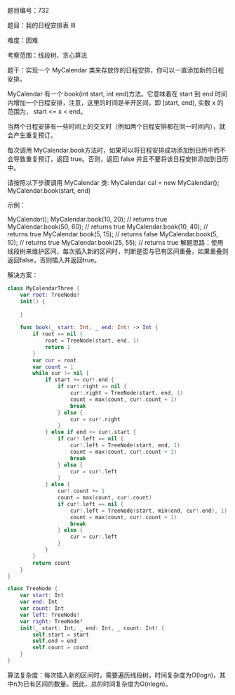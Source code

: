 题目编号：732

题目：我的日程安排表 III

难度：困难

考察范围：线段树、贪心算法

题干：实现一个 MyCalendar 类来存放你的日程安排，你可以一直添加新的日程安排。

MyCalendar 有一个 book(int start, int end)方法。它意味着在 start 到 end 时间内增加一个日程安排，注意，这里的时间是半开区间，即 [start, end), 实数 x 的范围为，  start <= x < end。

当两个日程安排有一些时间上的交叉时（例如两个日程安排都在同一时间内），就会产生重复预订。

每次调用 MyCalendar.book方法时，如果可以将日程安排成功添加到日历中而不会导致重复预订，返回 true。否则，返回 false 并且不要将该日程安排添加到日历中。

请按照以下步骤调用 MyCalendar 类: MyCalendar cal = new MyCalendar(); MyCalendar.book(start, end)

示例：

MyCalendar();
MyCalendar.book(10, 20); // returns true
MyCalendar.book(50, 60); // returns true
MyCalendar.book(10, 40); // returns true
MyCalendar.book(5, 15); // returns false
MyCalendar.book(5, 10); // returns true
MyCalendar.book(25, 55); // returns true
解题思路：使用线段树来维护区间，每次插入新的区间时，判断是否与已有区间重叠，如果重叠则返回false，否则插入并返回true。

解决方案：

```swift
class MyCalendarThree {
    var root: TreeNode?
    init() {
        
    }
    
    func book(_ start: Int, _ end: Int) -> Int {
        if root == nil {
            root = TreeNode(start, end, 1)
            return 1
        }
        var cur = root
        var count = 1
        while cur != nil {
            if start >= cur!.end {
                if cur!.right == nil {
                    cur!.right = TreeNode(start, end, 1)
                    count = max(count, cur!.count + 1)
                    break
                } else {
                    cur = cur!.right
                }
            } else if end <= cur!.start {
                if cur!.left == nil {
                    cur!.left = TreeNode(start, end, 1)
                    count = max(count, cur!.count + 1)
                    break
                } else {
                    cur = cur!.left
                }
            } else {
                cur!.count += 1
                count = max(count, cur!.count)
                if cur!.left == nil {
                    cur!.left = TreeNode(start, min(end, cur!.end), 1)
                    count = max(count, cur!.count + 1)
                    break
                } else {
                    cur = cur!.left
                }
            }
        }
        return count
    }
}

class TreeNode {
    var start: Int
    var end: Int
    var count: Int
    var left: TreeNode?
    var right: TreeNode?
    init(_ start: Int, _ end: Int, _ count: Int) {
        self.start = start
        self.end = end
        self.count = count
    }
}
```

算法复杂度：每次插入新的区间时，需要遍历线段树，时间复杂度为O(logn)，其中n为已有区间的数量。因此，总的时间复杂度为O(nlogn)。